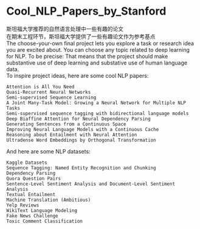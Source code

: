 # Cool_NLP_Papers_by_Stanford
斯坦福大学推荐的自然语言处理中一些有趣的论文  
在期末工程环节，斯坦福大学提供了一些有趣论文作为参考基点   
The choose-your-own final project lets you explore a task or research idea you are excited about. You can choose any topic related to deep learning for NLP. To be precise: That means that the project should make substantive use of deep learning and substative use of human language data.    
To inspire project ideas, here are some cool NLP papers:

    Attention is All You Need
    Quasi-Recurrent Neural Networks
    Semi-supervised Sequence Learning
    A Joint Many-Task Model: Growing a Neural Network for Multiple NLP Tasks
    Semi-supervised sequence tagging with bidirectional language models
    Deep Biaffine Attention for Neural Dependency Parsing
    Generating Sentences from a Continuous Space
    Improving Neural Language Models with a Continuous Cache
    Reasoning about Entailment with Neural Attention
    Ultradense Word Embeddings by Orthogonal Transformation

And here are some NLP datasets:

    Kaggle Datasets
    Sequence Tagging: Named Entity Recognition and Chunking
    Dependency Parsing
    Quora Question Pairs
    Sentence-Level Sentiment Analysis and Document-Level Sentiment Analysis
    Textual Entailment
    Machine Translation (Ambitious)
    Yelp Reviews
    WikiText Language Modeling
    Fake News Challenge
    Toxic Comment Classification
